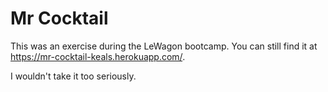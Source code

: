 # Mr Cocktail

This was an exercise during the LeWagon bootcamp. You can still find it at https://mr-cocktail-keals.herokuapp.com/. 

I wouldn't take it too seriously. 
